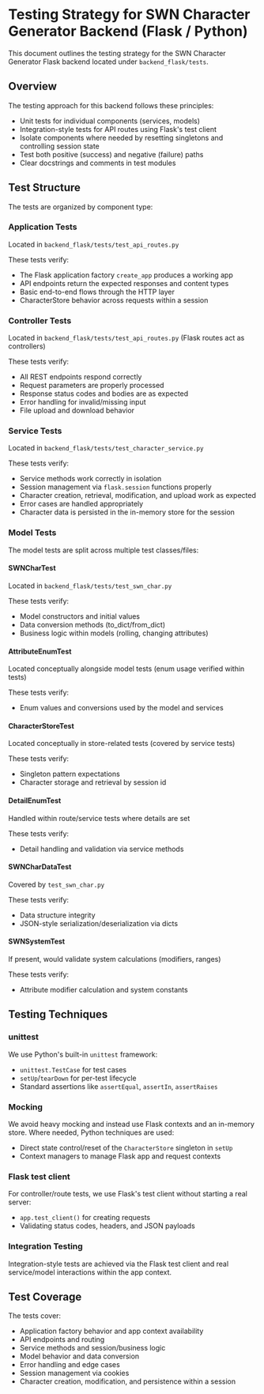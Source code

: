 # Testing Strategy for SWN Character Generator Backend (Flask / Python)

This document outlines the testing strategy for the SWN Character Generator Flask backend located under `backend_flask/tests`.

## Overview

The testing approach for this backend follows these principles:
- Unit tests for individual components (services, models)
- Integration-style tests for API routes using Flask's test client
- Isolate components where needed by resetting singletons and controlling session state
- Test both positive (success) and negative (failure) paths
- Clear docstrings and comments in test modules

## Test Structure

The tests are organized by component type:

### Application Tests

Located in `backend_flask/tests/test_api_routes.py`

These tests verify:
- The Flask application factory `create_app` produces a working app
- API endpoints return the expected responses and content types
- Basic end-to-end flows through the HTTP layer
- CharacterStore behavior across requests within a session

### Controller Tests

Located in `backend_flask/tests/test_api_routes.py` (Flask routes act as controllers)

These tests verify:
- All REST endpoints respond correctly
- Request parameters are properly processed
- Response status codes and bodies are as expected
- Error handling for invalid/missing input
- File upload and download behavior

### Service Tests

Located in `backend_flask/tests/test_character_service.py`

These tests verify:
- Service methods work correctly in isolation
- Session management via `flask.session` functions properly
- Character creation, retrieval, modification, and upload work as expected
- Error cases are handled appropriately
- Character data is persisted in the in-memory store for the session

### Model Tests

The model tests are split across multiple test classes/files:

#### SWNCharTest

Located in `backend_flask/tests/test_swn_char.py`

These tests verify:
- Model constructors and initial values
- Data conversion methods (to_dict/from_dict)
- Business logic within models (rolling, changing attributes)

#### AttributeEnumTest

Located conceptually alongside model tests (enum usage verified within tests)

These tests verify:
- Enum values and conversions used by the model and services

#### CharacterStoreTest

Located conceptually in store-related tests (covered by service tests)

These tests verify:
- Singleton pattern expectations
- Character storage and retrieval by session id

#### DetailEnumTest

Handled within route/service tests where details are set

These tests verify:
- Detail handling and validation via service methods

#### SWNCharDataTest

Covered by `test_swn_char.py`

These tests verify:
- Data structure integrity
- JSON-style serialization/deserialization via dicts

#### SWNSystemTest

If present, would validate system calculations (modifiers, ranges)

These tests verify:
- Attribute modifier calculation and system constants

## Testing Techniques

### unittest

We use Python's built-in `unittest` framework:
- `unittest.TestCase` for test cases
- `setUp`/`tearDown` for per-test lifecycle
- Standard assertions like `assertEqual`, `assertIn`, `assertRaises`

### Mocking

We avoid heavy mocking and instead use Flask contexts and an in-memory store. Where needed, Python techniques are used:
- Direct state control/reset of the `CharacterStore` singleton in `setUp`
- Context managers to manage Flask app and request contexts

### Flask test client

For controller/route tests, we use Flask's test client without starting a real server:
- `app.test_client()` for creating requests
- Validating status codes, headers, and JSON payloads

### Integration Testing

Integration-style tests are achieved via the Flask test client and real service/model interactions within the app context.

## Test Coverage

The tests cover:
- Application factory behavior and app context availability
- API endpoints and routing
- Service methods and session/business logic
- Model behavior and data conversion
- Error handling and edge cases
- Session management via cookies
- Character creation, modification, and persistence within a session
